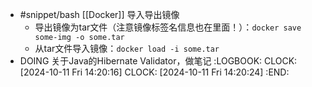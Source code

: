- #snippet/bash [[Docker]] 导入导出镜像
	- 导出镜像为tar文件（注意镜像标签名信息也在里面！）：`docker save some-img -o some.tar`
	- 从tar文件导入镜像：`docker load -i some.tar`
- DOING 关于Java的Hibernate Validator，做笔记
  :LOGBOOK:
  CLOCK: [2024-10-11 Fri 14:20:16]
  CLOCK: [2024-10-11 Fri 14:20:24]
  :END: